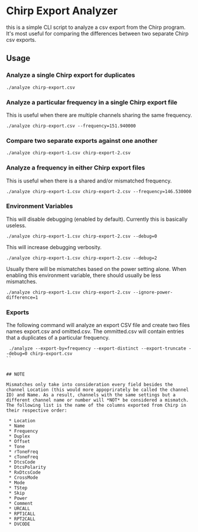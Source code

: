 # Chirp Export Analyzer

this is a simple CLI script to analyze a csv export from the Chirp program. It's most useful for comparing the differences between two separate Chirp csv exports.

## Usage

### Analyze a single Chirp export for duplicates

```
./analyze chirp-export.csv
```

### Analyze a particular frequency in a single Chirp export file

This is useful when there are multiple channels sharing the same frequency.
```
./analyze chirp-export.csv --frequency=151.940000
```

### Compare two separate exports against one another

```
./analyze chirp-export-1.csv chirp-export-2.csv
```

### Analyze a frequency in either Chirp export files

This is useful when there is a shared and/or mismatched frequency.
```
./analyze chirp-export-1.csv chirp-export-2.csv --frequency=146.530000
```

### Environment Variables

This will disable debugging (enabled by default). Currently this is basically useless.
```
./analyze chirp-export-1.csv chirp-export-2.csv --debug=0
```

This will increase debugging verbosity.
```
./analyze chirp-export-1.csv chirp-export-2.csv --debug=2
```

Usually there will be mismatches based on the power setting alone. When enabling this environment variable, there should usually be less mismatches.
```
./analyze chirp-export-1.csv chirp-export-2.csv --ignore-power-difference=1
```


### Exports
The following command will analyze an export CSV file and create two files names export.csv and omitted.csv. The ommitted.csv will contain entries that a duplicates of a particular frequency.
```
 ./analyze --export-by=frequency --export-distinct --export-truncate --debug=0 chirp-export.csv
``


## NOTE

Mismatches only take into consideration every field besides the channel Location (this would more appoprirately be called the channel ID) and Name. As a result, channels with the same settings but a different channel name or number will *NOT* be considered a mismatch. The following list is the name of the columns exported from Chirp in their respective order:

 * Location
 * Name
 * Frequency
 * Duplex
 * Offset
 * Tone
 * rToneFreq
 * cToneFreq
 * DtcsCode
 * DtcsPolarity
 * RxDtcsCode
 * CrossMode
 * Mode
 * TStep
 * Skip
 * Power
 * Comment
 * URCALL
 * RPT1CALL
 * RPT2CALL
 * DVCODE
